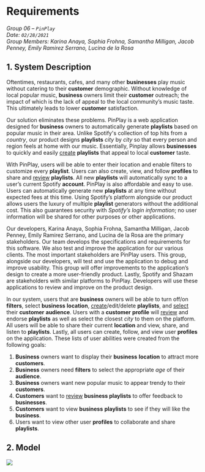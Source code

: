 # Requirements

*Group 06 – `PinPlay`\
Date: `02/28/2021`\
Group Members: Karina Anaya, Sophia Frohna, Samantha Milligan, Jacob Penney, Emily Ramirez Serrano, Lucina de la Rosa*

## 1. System Description

Oftentimes, restaurants, cafes, and many other **businesses** play music without catering to their **customer** demographic. Without knowledge of local popular music, **business** owners limit their **customer** outreach; the impact of which is the lack of appeal to the local community’s music taste. This ultimately leads to lower **customer** satisfaction.

Our solution eliminates these problems. PinPlay is a web application designed for **business** owners to automatically generate **playlists** based on popular music in their area. Unlike Spotify's collection of top hits from a *country*, our product designs **playlists** *city* by *city* so that every person and region feels at home with our music. Essentially, Pinplay allows **businesses** to quickly and easily <ins>create</ins> **playlists** that appeal to local **customer** taste.

With PinPlay, users will be able to enter their location and enable filters to customize every **playlist**. Users can also create, view, and follow **profiles** to share and <ins>review</ins> **playlists**. All new **playlists** will automatically sync to a user’s current Spotify **account**. PinPlay is also affordable and easy to use. Users can automatically generate new **playlists** at any time without expected fees at this time. Using Spotify’s platform alongside our product allows users the luxury of multiple **playlist** generators without the additional cost. This also guarantees security with *Spotify’s login information*; no user information will be shared for other purposes or other applications.

Our developers, Karina Anaya, Sophia Frohna, Samantha Milligan, Jacob Penney, Emily Ramirez Serrano, and Lucina de la Rosa are the primary stakeholders. Our team develops the specifications and requirements for this software. We also test and improve the application for our various clients. The most important stakeholders are PinPlay users. This group, alongside our developers, will test and use the application to debug and improve usability. This group will offer improvements to the application’s design to create a more user-friendly product. Lastly, Spotify and Shazam are stakeholders with similar platforms to PinPlay. Developers will use these applications to review and improve on the product design.

In our system, users that are **business** owners will be able to turn off/on **filters**, select **business** **location**, <ins>create</ins>/edit/delete **playlists**, and <ins>select</ins> their **customer** **audience**. Users with a **customer** **profile** will <ins>review</ins> and endorse **playlists** as well as select the closest *city* to them on the platform. All users will be able to share their current **location** and view, share, and listen to **playlists**. Lastly, all users can create, follow, and view user **profiles** on the application. These lists of user abilities were created from the following goals:
  1. **Business** owners want to display their **business** **location** to attract more **customers**.
  2. **Business** owners need **filters** to select the appropriate *age* of their **audience**.
  3. **Business** owners want new popular music to appear trendy to their **customers**.
  4. **Customers** want to <ins>review</ins> **business playlists** to offer feedback to **businesses**.
  5. **Customers** want to view **business** **playlists** to see if they will like the **business**.
  6. Users want to view other user **profiles** to collaborate and share **playlists**.

## 2. Model
![](/media/analysis/Model.png)
